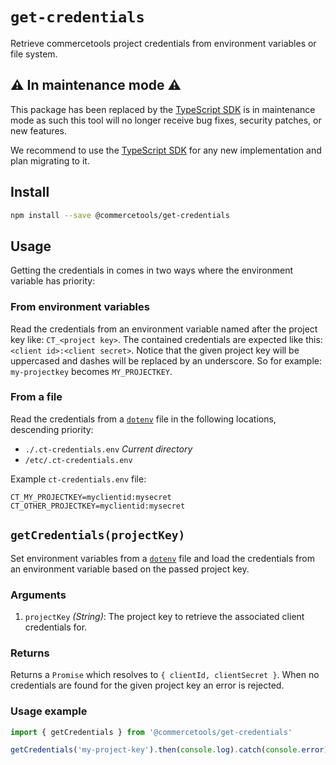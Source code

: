 # `get-credentials`

Retrieve commercetools project credentials from environment variables or file system.

## ⚠️ In maintenance mode ⚠️

This package has been replaced by the [TypeScript SDK](https://docs.commercetools.com/sdk/typescript-sdk) is in maintenance mode as such this tool will no longer receive bug fixes, security patches, or new features.

We recommend to use the [TypeScript SDK](https://docs.commercetools.com/sdk/typescript-sdk) for any new implementation and plan migrating to it.

## Install

```bash
npm install --save @commercetools/get-credentials
```

## Usage

Getting the credentials in comes in two ways where the environment variable has priority:

### From environment variables

Read the credentials from an environment variable named after the project key like: `CT_<project key>`. The contained credentials are expected like this: `<client id>:<client secret>`. Notice that the given project key will be uppercased and dashes will be replaced by an underscore. So for example: `my-projectkey` becomes `MY_PROJECTKEY`.

### From a file

Read the credentials from a [`dotenv`](https://github.com/motdotla/dotenv) file in the following locations, descending priority:

- `./.ct-credentials.env` _Current directory_
- `/etc/.ct-credentials.env`

Example `ct-credentials.env` file:

```dosini
CT_MY_PROJECTKEY=myclientid:mysecret
CT_OTHER_PROJECTKEY=myclientid:mysecret
```

## `getCredentials(projectKey)`

Set environment variables from a [`dotenv`](https://github.com/motdotla/dotenv) file and load the credentials from an environment variable based on the passed project key.

### Arguments

1.  `projectKey` _(String)_: The project key to retrieve the associated client credentials for.

### Returns

Returns a `Promise` which resolves to `{ clientId, clientSecret }`. When no credentials are found for the given project key an error is rejected.

### Usage example

```js
import { getCredentials } from '@commercetools/get-credentials'

getCredentials('my-project-key').then(console.log).catch(console.error)
```
